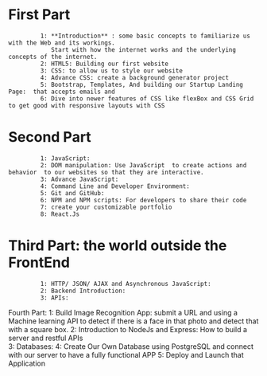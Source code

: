 # First Part 

             1: **Introduction** : some basic concepts to familiarize us with the Web and its workings.
                Start with how the internet works and the underlying concepts of the internet.
             2: HTML5: Building our first website
             3: CSS: to allow us to style our website
             4: Advance CSS: create a background generator project
             5: Bootstrap, Templates, And building our Startup Landing Page:  that accepts emails and
             6: Dive into newer features of CSS like flexBox and CSS Grid to get good with responsive layouts with CSS


# Second Part

             1: JavaScript:
             2: DOM manipulation: Use JavaScript  to create actions and behavior  to our websites so that they are interactive.
             3: Advance JavaScript:
             4: Command Line and Developer Environment:
             5: Git and GitHub:
             6: NPM and NPM scripts: For developers to share their code
             7: create your customizable portfolio
             8: React.Js

# Third Part: the world outside the FrontEnd

             1: HTTP/ JSON/ AJAX and Asynchronous JavaScript:
             2: Backend Introduction:
             3: APIs:

Fourth Part:
1: Build Image Recognition App: submit a URL and using a Machine learning API to detect if there is a face in that photo and detect that with a square box.
2: Introduction to NodeJs and Express: How to build a server and restful APIs  
 3: Databases:
4: Create Our Own Database using PostgreSQL and connect with our server to have a fully functional APP
5: Deploy and Launch that Application
